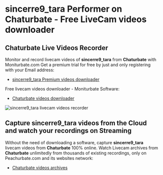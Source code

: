 # sincerre9_tara Performer on Chaturbate - Free LiveCam videos downloader

## Chaturbate Live Videos Recorder

Monitor and record livecam videos of **sincerre9_tara** from **Chaturbate** with Moniturbate.com
Get a premium trial for free by just and only registering with your Email address:
* [sincerre9_tara Premium videos downloader](https://moniturbate.com/request-demo-licence-key.html)

Free livecam videos downloader - Moniturbate Software:
* [Chaturbate videos downloader](https://moniturbate.com/moniturbate-download-software.html)

![sincerre9_tara livecam videos recorder](https://peachurnet.com/templates/moniturbate-software.png)


## Capture sincerre9_tara videos from the Cloud and watch your recordings on Streaming

Without the need of downloading a software, capture **sincerre9_tara** livecam videos from **Chaturbate** 100% online.
Watch Livecam archives from **Chaturbate** unlimitedly from thousands of existing recordings, only on Peachurbate.com and its websites network:
* [Chaturbate videos archives](https://peachurnet.com/)